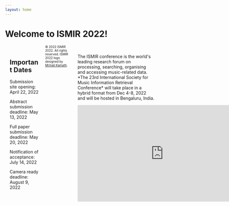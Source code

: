 ```yaml
---
layout: home
---
```

# Welcome to ISMIR 2022!
<div>
<div style="width:20%; float:left; margin:3%">
<h2> Important Dates</h2>
<p>Submission site opening: April 22, 2022 </p>
<p> Abstract submission deadline: May 13, 2022 </p>
<p> Full paper submission deadline: May 20, 2022 </p>
<p> Notification of acceptance: July 14, 2022 </p>
<p> Camera ready deadline: August 9, 2022 </p>
</div>

<div style="width:50%; float:right; margin:3%">
<p>The ISMIR conference is the world's leading research forum on processing, searching, organising and accessing music-related data. *The 23rd International Society for Music Information Retrieval Conference* will take place in a hybrid format from Dec 4-8, 2022 and will be hosted in Bengaluru, India.</p>

<p align="center"><iframe width="560" height="315" src="https://www.youtube.com/embed/F1mYxLbYHfg" title="YouTube video player" frameborder="0" allow="accelerometer; autoplay; clipboard-write; encrypted-media; gyroscope; picture-in-picture" allowfullscreen></iframe></p>
</div>

</div>

<p> <font size="-2"> &copy; 2022 ISMIR 2022. All rights reserved. ISMIR 2022 logo designed by <a href="https://mrinali.co/">Mrinali Kamath</a>.</font></p>


